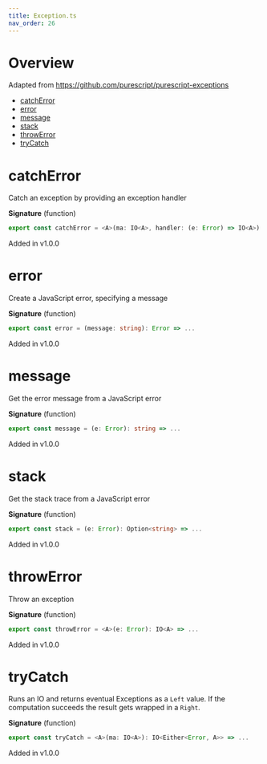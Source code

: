 ```yaml
---
title: Exception.ts
nav_order: 26
---
```


# Overview

Adapted from https://github.com/purescript/purescript-exceptions

<!-- START doctoc generated TOC please keep comment here to allow auto update -->
<!-- DON'T EDIT THIS SECTION, INSTEAD RE-RUN doctoc TO UPDATE -->


- [catchError](#catcherror)
- [error](#error)
- [message](#message)
- [stack](#stack)
- [throwError](#throwerror)
- [tryCatch](#trycatch)

<!-- END doctoc generated TOC please keep comment here to allow auto update -->

# catchError

Catch an exception by providing an exception handler

**Signature** (function)

```ts
export const catchError = <A>(ma: IO<A>, handler: (e: Error) => IO<A>): IO<A> => ...
```

Added in v1.0.0

# error

Create a JavaScript error, specifying a message

**Signature** (function)

```ts
export const error = (message: string): Error => ...
```

Added in v1.0.0

# message

Get the error message from a JavaScript error

**Signature** (function)

```ts
export const message = (e: Error): string => ...
```

Added in v1.0.0

# stack

Get the stack trace from a JavaScript error

**Signature** (function)

```ts
export const stack = (e: Error): Option<string> => ...
```

Added in v1.0.0

# throwError

Throw an exception

**Signature** (function)

```ts
export const throwError = <A>(e: Error): IO<A> => ...
```

Added in v1.0.0

# tryCatch

Runs an IO and returns eventual Exceptions as a `Left` value. If the computation succeeds the result gets wrapped in
a `Right`.

**Signature** (function)

```ts
export const tryCatch = <A>(ma: IO<A>): IO<Either<Error, A>> => ...
```

Added in v1.0.0
